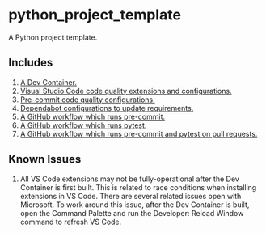 # python_project_template

A Python project template.

## Includes

1. [A Dev Container.](.devcontainer/devcontainer.json)
1. [Visual Studio Code code quality extensions and configurations.](.devcontainer/devcontainer.json#L14-L58)
1. [Pre-commit code quality configurations.](.pre-commit-config.yaml)
1. [Dependabot configurations to update requirements.](.github/dependabot.yml)
1. [A GitHub workflow which runs pre-commit.](.github/workflows/pre_commit.yml)
1. [A GitHub workflow which runs pytest.](.github/workflows/pytest.yml)
1. [A GitHub workflow which runs pre-commit and pytest on pull requests.](.github/workflows/pr.yml)

## Known Issues

1. All VS Code extensions may not be fully-operational after the Dev Container is first
built. This is related to race conditions when installing extensions in VS Code. There
are several related issues open with Microsoft. To work around this issue, after the Dev
Container is built, open the Command Palette and run the Developer: Reload Window
command to refresh VS Code.
